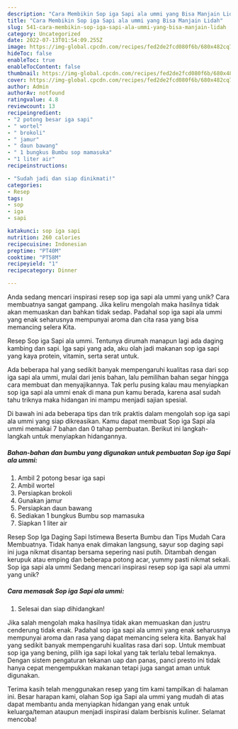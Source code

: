 ```yaml
---
description: "Cara Membikin Sop iga Sapi ala ummi yang Bisa Manjain Lidah"
title: "Cara Membikin Sop iga Sapi ala ummi yang Bisa Manjain Lidah"
slug: 541-cara-membikin-sop-iga-sapi-ala-ummi-yang-bisa-manjain-lidah
category: Uncategorized
date: 2022-07-13T01:54:09.255Z
image: https://img-global.cpcdn.com/recipes/fed2de2fcd080f6b/680x482cq70/sop-iga-sapi-ala-ummi-foto-resep-utama.jpg
hideToc: false
enableToc: true
enableTocContent: false
thumbnail: https://img-global.cpcdn.com/recipes/fed2de2fcd080f6b/680x482cq70/sop-iga-sapi-ala-ummi-foto-resep-utama.jpg
cover: https://img-global.cpcdn.com/recipes/fed2de2fcd080f6b/680x482cq70/sop-iga-sapi-ala-ummi-foto-resep-utama.jpg
author: Admin
authorAv: notfound
ratingvalue: 4.8
reviewcount: 13
recipeingredient:
- "2 potong besar iga sapi"
- " wortel"
- " brokoli"
- " jamur"
- " daun bawang"
- " 1 bungkus Bumbu sop mamasuka"
- "1 liter air"
recipeinstructions:

- "Sudah jadi dan siap dinikmati!"
categories:
- Resep
tags:
- sop
- iga
- sapi

katakunci: sop iga sapi 
nutrition: 260 calories
recipecuisine: Indonesian
preptime: "PT40M"
cooktime: "PT58M"
recipeyield: "1"
recipecategory: Dinner

---
```





Anda sedang mencari inspirasi resep sop iga sapi ala ummi yang unik? Cara membuatnya sangat gampang. Jika keliru mengolah maka hasilnya tidak akan memuaskan dan bahkan tidak sedap. Padahal sop iga sapi ala ummi yang enak seharusnya mempunyai aroma dan cita rasa yang bisa memancing selera Kita.





Resep Sop iga Sapi ala ummi. Tentunya dirumah manapun lagi ada daging kambing dan sapi. Iga sapi yang ada, aku olah jadi makanan sop iga sapi yang kaya protein, vitamin, serta serat untuk.

Ada beberapa hal yang sedikit banyak mempengaruhi kualitas rasa dari sop iga sapi ala ummi, mulai dari jenis bahan, lalu pemilihan bahan segar hingga cara membuat dan menyajikannya. Tak perlu pusing kalau mau menyiapkan sop iga sapi ala ummi enak di mana pun kamu berada, karena asal sudah tahu triknya maka hidangan ini mampu menjadi sajian spesial.






Di bawah ini ada beberapa tips dan trik praktis dalam mengolah sop iga sapi ala ummi yang siap dikreasikan. Kamu dapat membuat Sop iga Sapi ala ummi memakai 7 bahan dan 0 tahap pembuatan. Berikut ini langkah-langkah untuk menyiapkan hidangannya.

<!--inarticleads1-->

##### Bahan-bahan dan bumbu yang digunakan untuk pembuatan Sop iga Sapi ala ummi:

1. Ambil 2 potong besar iga sapi
1. Ambil  wortel
1. Persiapkan  brokoli
1. Gunakan  jamur
1. Persiapkan  daun bawang
1. Sediakan  1 bungkus Bumbu sop mamasuka
1. Siapkan 1 liter air


Resep Sop Iga Daging Sapi Istimewa Beserta Bumbu dan Tips Mudah Cara Membuatnya. Tidak hanya enak dimakan langsung, sayur sop daging sapi ini juga nikmat disantap bersama sepering nasi putih. Ditambah dengan kerupuk atau emping dan beberapa potong acar, yummy pasti nikmat sekali. Sop iga sapi ala ummi Sedang mencari inspirasi resep sop iga sapi ala ummi yang unik? 

<!--inarticleads2-->

##### Cara memasak Sop iga Sapi ala ummi:


1. Selesai dan siap dihidangkan!

Jika salah mengolah maka hasilnya tidak akan memuaskan dan justru cenderung tidak enak. Padahal sop iga sapi ala ummi yang enak seharusnya mempunyai aroma dan rasa yang dapat memancing selera kita. Banyak hal yang sedikit banyak mempengaruhi kualitas rasa dari sop. Untuk membuat sop iga yang bening, pilih iga sapi lokal yang tak terlalu tebal lemaknya. Dengan sistem pengaturan tekanan uap dan panas, panci presto ini tidak hanya cepat mengempukkan makanan tetapi juga sangat aman untuk digunakan. 

Terima kasih telah menggunakan resep yang tim kami tampilkan di halaman ini. Besar harapan kami, olahan Sop iga Sapi ala ummi yang mudah di atas dapat membantu anda menyiapkan hidangan yang enak untuk keluarga/teman ataupun menjadi inspirasi dalam berbisnis kuliner. Selamat mencoba!
